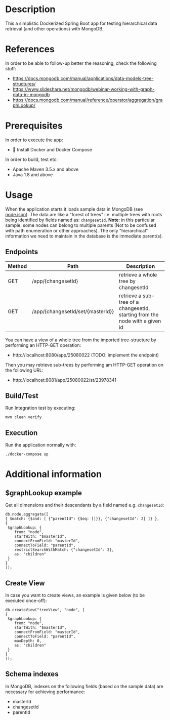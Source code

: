 # Description
This a simplistic Dockerized Spring Boot app for testing hierarchical data retrieval (and other operations) with MongoDB.

# References
In order to be able to follow-up better the reasoning, check the following stuff:
- https://docs.mongodb.com/manual/applications/data-models-tree-structures/
- https://www.slideshare.net/mongodb/webinar-working-with-graph-data-in-mongodb
- https://docs.mongodb.com/manual/reference/operator/aggregation/graphLookup/

# Prerequisites
In order to execute the app:
- :whale: Install Docker and Docker Compose

In order to build, test etc:
- Apache Maven 3.5.x and above
- Java 1.8 and above

# Usage
When the application starts it loads sample data in MongoDB (see [node.json](https://github.com/kmandalas/spring-mongodb-graphlookup/blob/master/mongo-init/data-import/node.json)).
The data are like a "forest of trees" i.e. multiple trees with roots being identified by fields named as: `changesetId`. 
**Note**: in this particular sample, some nodes can belong to multiple parents (Not to be confused with path enumeration or other approaches). 
The only "hierarchical" information we need to maintain in the database is the immediate parent(s).

## Endpoints 

Method	| Path	| Description
------------- | ------------------------- | ------------- |
GET	| /app/{changesetId}	| retrieve a whole tree by changesetId
GET	| /app/{changesetId/set/{masterId}}	| retrieve a sub-tree of a changesetId, starting from the node with a given id

You can have a view of a whole tree from the imported tree-structure by performing an HTTP-GET operation:
- http://localhost:8080/app/25080022 (TODO: implement the endpoint)

Then you may retrieve sub-trees by performing am HTTP-GET operation on the following URL:
- http://localhost:8081/app/25080022/st/23978341

## Build/Test
Run Integration test by executing:
```    
mvn clean verify
```
## Execution
Run the application normally with:
```
./docker-compose up
```
    
# Additional information

## $graphLookup example
Get all dimensions and their descendants by a field named e.g. `changesetId`:
```
db.node.aggregate([ 
{ $match: {$and: [ {"parentId": {$eq: []}}, {"changesetId": 2} ]} },
{
 $graphLookup: {
    from: "node",
    startWith: "$masterId",
    connectFromField: "masterId",
    connectToField: "parentId",
    restrictSearchWithMatch: {"changesetId": 2},
    as: "children"
 }
}
]);
```

## Create View
In case you want to create views, an example is given below (to be executed once-off):
```
db.createView("treeView", "node", [
{
 $graphLookup: {
    from: "node",
    startWith: "$masterId",
    connectFromField: "masterId",
    connectToField: "parentId",
    maxDepth: 0,
    as: "children"
 }
}
]);
```

## Schema indexes
In MongoDB, indexes on the following fields (based on the sample data) are necessary for achieving performance:
- masterId
- changesetId
- parentId